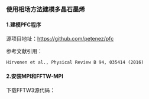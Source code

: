 ### 使用相场方法建模多晶石墨烯

#### 1.建模PFC程序

源项目地址：https://github.com/petenez/pfc

参考文献引用：
```
Hirvonen et al., Physical Review B 94, 035414 (2016)
```

#### 2.安装MPI和FFTW-MPI

下载FFTW3源代码：
```

```
